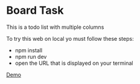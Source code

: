 # Board Task

This is a todo list with multiple columns

To try this web on local yo must follow these steps:

- npm install
- npm run dev
- open the URL that is displayed on your terminal

[Demo](https://pablocaballero1295.github.io/board_task/)

